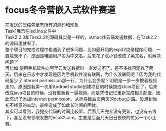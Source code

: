 # focus冬令营嵌入式软件赛道
在发送的压缩包里有所有的源码和现象  
Task1展示在led.ino文件中  
Task2.2.3和Task2.2的源码其实是一样的，从muc往云端发送数据，在Task2.2的源码里就有了。  
整个项目的完成过程中也遇到了很多问题，比如最开始的esp32烧录程序问题，一直烧录不了，原因是电脑用户名为中文名，后来花了点小钱改成了英文名，就解决问题了  
再比如 使用手机软件向阿里云发送数据时一直发送不了，差不多找问题找了两天，后来在日志中才发现是因为手机软件没有联网，为什么没联网呢？因为我的代码里少了internet permission那一行，为什么会少呢？明明是一步一步按着视频走的。原因是我第一次用Android studio创建项目的时候搞成ktoin项目了，后来改成java项目的时候，没有重新看一遍视频，而是凭借记忆重新完成相关配置，因此忘记了添加internet permission，从而导致后面两天的debug之路。没想到当初不经意的举动，最终造成了如此长时间的困扰。  
其实可以看到，我提交代码的时间比较早，后面几天完全没有更新，也没有去线下，甚至没有领取发放的esp32cam。主要是后面几天日日夜夜的忙另一个小比赛。
